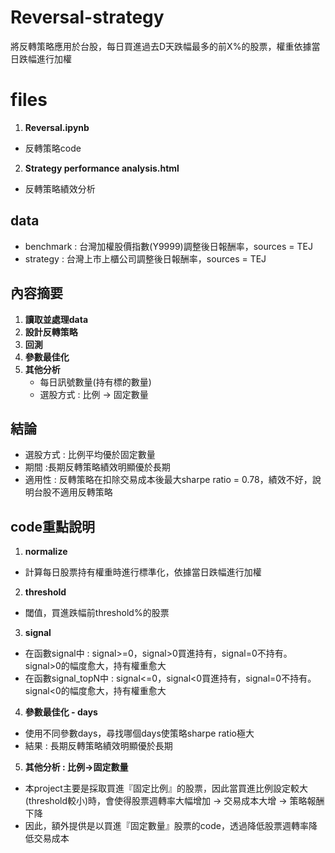 # Reversal-strategy
將反轉策略應用於台股，每日買進過去D天跌幅最多的前X%的股票，權重依據當日跌幅進行加權
# files
1. **Reversal.ipynb**
- 反轉策略code
2. **Strategy performance analysis.html**
- 反轉策略績效分析
## data
- benchmark : 台灣加權股價指數(Y9999)調整後日報酬率，sources = TEJ
- strategy : 台灣上市上櫃公司調整後日報酬率，sources = TEJ
## 內容摘要
1. **讀取並處理data**
2. **設計反轉策略**
3. **回測**
4. **參數最佳化**
5. **其他分析**
    - 每日訊號數量(持有標的數量)
    - 選股方式 : 比例 -> 固定數量
## 結論
- 選股方式 : 比例平均優於固定數量
- 期間 :長期反轉策略績效明顯優於長期
- 適用性 : 反轉策略在扣除交易成本後最大sharpe ratio = 0.78，績效不好，說明台股不適用反轉策略
## code重點說明
1. **normalize**
- 計算每日股票持有權重時進行標準化，依據當日跌幅進行加權
2. **threshold**
- 閾值，買進跌幅前threshold%的股票
3. **signal**
- 在函數signal中 : signal>=0，signal>0買進持有，signal=0不持有。signal>0的幅度愈大，持有權重愈大
- 在函數signal_topN中 : signal<=0，signal<0買進持有，signal=0不持有。signal<0的幅度愈大，持有權重愈大
4. **參數最佳化 - days**
- 使用不同參數days，尋找哪個days使策略sharpe ratio極大
- 結果 : 長期反轉策略績效明顯優於長期
5. **其他分析 : 比例->固定數量**
- 本project主要是採取買進『固定比例』的股票，因此當買進比例設定較大(threshold較小)時，會使得股票週轉率大幅增加 -> 交易成本大增 -> 策略報酬下降
- 因此，額外提供是以買進『固定數量』股票的code，透過降低股票週轉率降低交易成本
